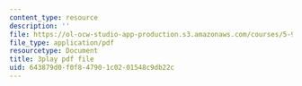 ```yaml
---
content_type: resource
description: ''
file: https://ol-ocw-studio-app-production.s3.amazonaws.com/courses/5-95j-teaching-college-level-science-and-engineering-fall-2015/643879d0f0f847901c0201548c9db22c_Zm8uMV5aMdw.pdf
file_type: application/pdf
resourcetype: Document
title: 3play pdf file
uid: 643879d0-f0f8-4790-1c02-01548c9db22c
---
```


